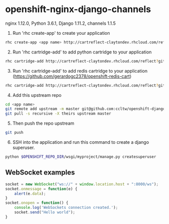 # openshift-nginx-django-channels
nginx 1.12.0, Python 3.6.1, Django 1.11.2, channels 1.1.5


1. Run 'rhc create-app' to create your application
```BASH
rhc create-app <app name> http://cartreflect-claytondev.rhcloud.com/reflect?github=ccltw/openshift-cartridge-nginx
```

2. Run 'rhc cartridge-add' to add python cartridge to your application
```BASH
rhc cartridge-add http://cartreflect-claytondev.rhcloud.com/reflect?github=ccltw/openshift-cartridge-python --app <app name>
```

3. Run 'rhc cartridge-add' to add redis cartridge to your application (https://github.com/gerardogc2378/openshift-redis-cart)
```BASH
rhc cartridge-add http://cartreflect-claytondev.rhcloud.com/reflect?github=gerardogc2378/openshift-redis-cart --app <app name>
```

4. Add this upstream repo
```BASH
cd <app name>
git remote add upstream -m master git@github.com:ccltw/openshift-django-channels.git
git pull -s recursive -X theirs upstream master
```

5. Then push the repo upstream
```BASH
git push
```

6. SSH into the application and run this command to create a django superuser.
```BASH
python $OPENSHIFT_REPO_DIR/wsgi/myproject/manage.py createsuperuser
```


## WebSocket examples

```js
socket = new WebSocket("ws://" + window.location.host + ":8000/ws");
socket.onmessage = function(e) {
    alert(e.data);
}
socket.onopen = function() {
    console.log('WebSockets connection created.'); 
    socket.send("Hello world");
}
```
